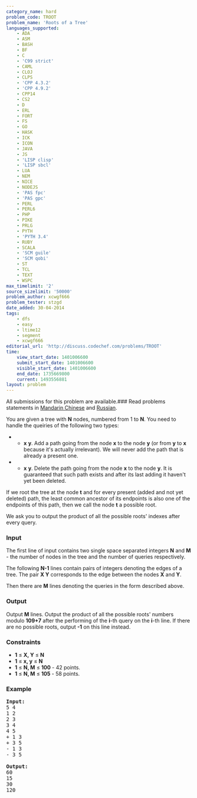```yaml
---
category_name: hard
problem_code: TROOT
problem_name: 'Roots of a Tree'
languages_supported:
    - ADA
    - ASM
    - BASH
    - BF
    - C
    - 'C99 strict'
    - CAML
    - CLOJ
    - CLPS
    - 'CPP 4.3.2'
    - 'CPP 4.9.2'
    - CPP14
    - CS2
    - D
    - ERL
    - FORT
    - FS
    - GO
    - HASK
    - ICK
    - ICON
    - JAVA
    - JS
    - 'LISP clisp'
    - 'LISP sbcl'
    - LUA
    - NEM
    - NICE
    - NODEJS
    - 'PAS fpc'
    - 'PAS gpc'
    - PERL
    - PERL6
    - PHP
    - PIKE
    - PRLG
    - PYTH
    - 'PYTH 3.4'
    - RUBY
    - SCALA
    - 'SCM guile'
    - 'SCM qobi'
    - ST
    - TCL
    - TEXT
    - WSPC
max_timelimit: '2'
source_sizelimit: '50000'
problem_author: xcwgf666
problem_tester: stzgd
date_added: 30-04-2014
tags:
    - dfs
    - easy
    - ltime12
    - segment
    - xcwgf666
editorial_url: 'http://discuss.codechef.com/problems/TROOT'
time:
    view_start_date: 1401006600
    submit_start_date: 1401006600
    visible_start_date: 1401006600
    end_date: 1735669800
    current: 1493556881
layout: problem
---
```

All submissions for this problem are available.###  Read problems statements in [Mandarin Chinese](http://www.codechef.com/download/translated/LTIME12/mandarin/TROOT.pdf) and [Russian](http://www.codechef.com/download/translated/LTIME12/russian/TROOT.pdf).

You are given a tree with **N** nodes, numbered from 1 to **N**. You need to handle the queiries of the following two types:

- + **x** **y**. Add a path going from the node **x** to the node **y** (or from **y** to **x** because it's actually irrelevant). We will never add the path that is already a present one.
- - **x** **y**. Delete the path going from the node **x** to the node **y**. It is guaranteed that such path exists and after its last adding it haven't yet been deleted.

If we root the tree at the node **t** and for every present (added and not yet deleted) path, the least common ancestor of its endpoints is also one of the endpoints of this path, then we call the node **t** a possible root.

We ask you to output the product of all the possible roots' indexes after every query.

### Input

The first line of input contains two single space separated integers **N** and **M** - the number of nodes in the tree and the number of queries respectively.

The following **N-1** lines contain pairs of integers denoting the edges of a tree. The pair **X Y** corresponds to the edge between the nodes **X** and **Y**.

Then there are **M** lines denoting the queries in the form described above.

### Output

Output **M** lines. Output the product of all the possible roots' numbers modulo **109+7** after the performing of the **i**-th query on the **i**-th line. If there are no possible roots, output **-1** on this line instead.

### Constraints

- **1** ≤ **X, Y** ≤ **N**
- **1** ≤ **x, y** ≤ **N**
- **1** ≤ **N, M** ≤ **100** - 42 points.
- **1** ≤ **N, M** ≤ **105** - 58 points.

### Example

<pre><b>Input:</b>
5 4
1 2
2 3
3 4
4 5
+ 1 3
+ 3 5
- 1 3
- 3 5

<b>Output:</b>
60
15
30
120

</pre>
